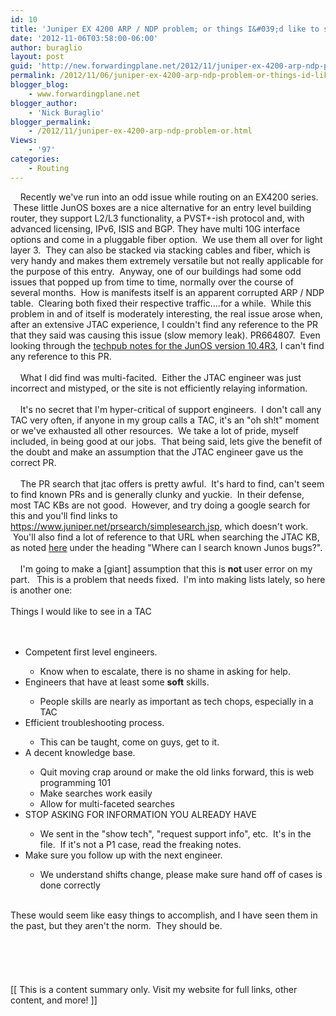 ```yaml
---
id: 10
title: 'Juniper EX 4200 ARP / NDP problem; or things I&#039;d like to see in a TAC'
date: '2012-11-06T03:58:00-06:00'
author: buraglio
layout: post
guid: 'http://new.forwardingplane.net/2012/11/juniper-ex-4200-arp-ndp-problem-or-things-id-like-to-see-in-a-tac/'
permalink: /2012/11/06/juniper-ex-4200-arp-ndp-problem-or-things-id-like-to-see-in-a-tac/
blogger_blog:
    - www.forwardingplane.net
blogger_author:
    - 'Nick Buraglio'
blogger_permalink:
    - /2012/11/juniper-ex-4200-arp-ndp-problem-or.html
Views:
    - '97'
categories:
    - Routing
---
```


    Recently we've run into an odd issue while routing on an EX4200 series.  These little JunOS boxes are a nice alternative for an entry level building router, they support L2/L3 functionality, a PVST+-ish protocol and, with advanced licensing, IPv6, ISIS and BGP. They have multi 10G interface options and come in a pluggable fiber option.  We use them all over for light layer 3.  They can also be stacked via stacking cables and fiber, which is very handy and makes them extremely versatile but not really applicable for the purpose of this entry.  Anyway, one of our buildings had some odd issues that popped up from time to time, normally over the course of several months.  How is manifests itself is an apparent corrupted ARP / NDP table.  Clearing both fixed their respective traffic....for a while.  While this problem in and of itself is moderately interesting, the real issue arose when, after an extensive JTAC experience, I couldn't find any reference to the PR that they said was causing this issue (slow memory leak). PR664807.  Even looking through the <a href="http://www.juniper.net/techpubs/en_US/junos10.4/information-products/topic-collections/release-notes/10.4/index.html?topic-51158.html" target="_blank" rel="noopener noreferrer">techpub notes for the JunOS version 10.4R3</a>, I can't find any reference to this PR.<br /><br />    What I did find was multi-facited.  Either the JTAC engineer was just incorrect and mistyped, or the site is not efficiently relaying information. <br /><br />    It's no secret that I'm hyper-critical of support engineers.  I don't call any TAC very often, if anyone in my group calls a TAC, it's an "oh sh!t" moment or we've exhausted all other resources.  We take a lot of pride, myself included, in being good at our jobs.  That being said, lets give the benefit of the doubt and make an assumption that the JTAC engineer gave us the correct PR. <br /><br />    The PR search that jtac offers is pretty awful.  It's hard to find, can't seem to find known PRs and is generally clunky and yuckie.  In their defense, most TAC KBs are not good.  However, and try doing a google search for this and you'll find links to <a href="https://www.juniper.net/prsearch/simplesearch.jsp">https://www.juniper.net/prsearch/simplesearch.jsp</a>, which doesn't work.  You'll also find a lot of reference to that URL when searching the JTAC KB, as noted <a href="http://kb.juniper.net/InfoCenter/index?page=content&id=KB17924&actp=search&viewlocale=en_US&searchid=1352170024537" target="_blank" rel="noopener noreferrer">here</a> under the heading "<span style="background-color: white;"><span style="font-family: inherit;">Where can I search known Junos bugs?"</span></span>. <br /><br />    I'm going to make a [giant] assumption that this is <b>not </b>user error on my part. <b> </b> This is a problem that needs fixed.  I'm into making lists lately, so here is another one:<br /><br />Things I would like to see in a TAC<br /><br /><br /><ul><li>Competent first level engineers.  </li><ul><li>Know when to escalate, there is no shame in asking for help. </li></ul><li>Engineers that have at least some <b>soft</b> skills. </li><ul><li>People skills are nearly as important as tech chops, especially in a TAC</li></ul><li>Efficient troubleshooting process.</li><ul><li>This can be taught, come on guys, get to it.</li></ul><li>A decent knowledge base.</li><ul><li>Quit moving crap around or make the old links forward, this is web programming 101</li><li>Make searches work easily</li><li>Allow for multi-faceted searches</li></ul><li>STOP ASKING FOR INFORMATION YOU ALREADY HAVE</li><ul><li>We sent in the "show tech", "request support info", etc.  It's in the file.  If it's not a P1 case, read the freaking notes.  </li></ul><li>Make sure you follow up with the next engineer.</li><ul><li>We understand shifts change, please make sure hand off of cases is done correctly</li></ul></ul><div><br /></div><div>These would seem like easy things to accomplish, and I have seen them in the past, but they aren't the norm.  They should be. </div><br /><br /><br /><br /><div><br /></div><div>[[ This is a content summary only. Visit my website for full links, other content, and more! ]]</div>